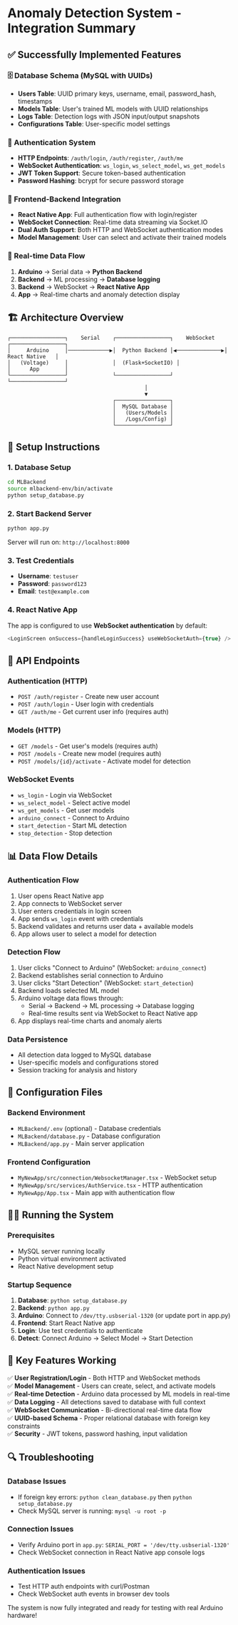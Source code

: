 # Anomaly Detection System - Integration Summary

## ✅ Successfully Implemented Features

### 🗄️ Database Schema (MySQL with UUIDs)
- **Users Table**: UUID primary keys, username, email, password_hash, timestamps
- **Models Table**: User's trained ML models with UUID relationships
- **Logs Table**: Detection logs with JSON input/output snapshots
- **Configurations Table**: User-specific model settings

### 🔐 Authentication System
- **HTTP Endpoints**: `/auth/login`, `/auth/register`, `/auth/me`
- **WebSocket Authentication**: `ws_login`, `ws_select_model`, `ws_get_models` 
- **JWT Token Support**: Secure token-based authentication
- **Password Hashing**: bcrypt for secure password storage

### 🤝 Frontend-Backend Integration
- **React Native App**: Full authentication flow with login/register
- **WebSocket Connection**: Real-time data streaming via Socket.IO
- **Dual Auth Support**: Both HTTP and WebSocket authentication modes
- **Model Management**: User can select and activate their trained models

### 📡 Real-time Data Flow
1. **Arduino** → Serial data → **Python Backend**
2. **Backend** → ML processing → **Database logging**
3. **Backend** → WebSocket → **React Native App**
4. **App** → Real-time charts and anomaly detection display

## 🏗️ Architecture Overview

```
┌─────────────────┐    Serial    ┌─────────────────┐    WebSocket    ┌─────────────────┐
│     Arduino     │─────────────▶│  Python Backend │◀──────────────▶│  React Native   │
│   (Voltage)     │              │  (Flask+SocketIO) │                │      App        │
└─────────────────┘              └─────────────────┘                └─────────────────┘
                                           │
                                           ▼
                                 ┌─────────────────┐
                                 │  MySQL Database │
                                 │   (Users/Models │
                                 │   /Logs/Config) │
                                 └─────────────────┘
```

## 🚀 Setup Instructions

### 1. Database Setup
```bash
cd MLBackend
source mlbackend-env/bin/activate
python setup_database.py
```

### 2. Start Backend Server
```bash
python app.py
```
Server will run on: `http://localhost:8000`

### 3. Test Credentials
- **Username**: `testuser`
- **Password**: `password123`
- **Email**: `test@example.com`

### 4. React Native App
The app is configured to use **WebSocket authentication** by default:
```typescript
<LoginScreen onSuccess={handleLoginSuccess} useWebSocketAuth={true} />
```

## 🔌 API Endpoints

### Authentication (HTTP)
- `POST /auth/register` - Create new user account
- `POST /auth/login` - User login with credentials
- `GET /auth/me` - Get current user info (requires auth)

### Models (HTTP)
- `GET /models` - Get user's models (requires auth)
- `POST /models` - Create new model (requires auth)
- `POST /models/{id}/activate` - Activate model for detection

### WebSocket Events
- `ws_login` - Login via WebSocket
- `ws_select_model` - Select active model
- `ws_get_models` - Get user models
- `arduino_connect` - Connect to Arduino
- `start_detection` - Start ML detection
- `stop_detection` - Stop detection

## 📊 Data Flow Details

### Authentication Flow
1. User opens React Native app
2. App connects to WebSocket server
3. User enters credentials in login screen
4. App sends `ws_login` event with credentials
5. Backend validates and returns user data + available models
6. App allows user to select a model for detection

### Detection Flow
1. User clicks "Connect to Arduino" (WebSocket: `arduino_connect`)
2. Backend establishes serial connection to Arduino
3. User clicks "Start Detection" (WebSocket: `start_detection`)
4. Backend loads selected ML model
5. Arduino voltage data flows through:
   - Serial → Backend → ML processing → Database logging
   - Real-time results sent via WebSocket to React Native app
6. App displays real-time charts and anomaly alerts

### Data Persistence
- All detection data logged to MySQL database
- User-specific models and configurations stored
- Session tracking for analysis and history

## 🔧 Configuration Files

### Backend Environment
- `MLBackend/.env` (optional) - Database credentials
- `MLBackend/database.py` - Database configuration
- `MLBackend/app.py` - Main server application

### Frontend Configuration
- `MyNewApp/src/connection/WebsocketManager.tsx` - WebSocket setup
- `MyNewApp/src/services/AuthService.tsx` - HTTP authentication
- `MyNewApp/App.tsx` - Main app with authentication flow

## 🏃‍♂️ Running the System

### Prerequisites
- MySQL server running locally
- Python virtual environment activated
- React Native development setup

### Startup Sequence
1. **Database**: `python setup_database.py`
2. **Backend**: `python app.py` 
3. **Arduino**: Connect to `/dev/tty.usbserial-1320` (or update port in app.py)
4. **Frontend**: Start React Native app
5. **Login**: Use test credentials to authenticate
6. **Detect**: Connect Arduino → Select Model → Start Detection

## 🎯 Key Features Working

✅ **User Registration/Login** - Both HTTP and WebSocket methods  
✅ **Model Management** - Users can create, select, and activate models  
✅ **Real-time Detection** - Arduino data processed by ML models in real-time  
✅ **Data Logging** - All detections saved to database with full context  
✅ **WebSocket Communication** - Bi-directional real-time data flow  
✅ **UUID-based Schema** - Proper relational database with foreign key constraints  
✅ **Security** - JWT tokens, password hashing, input validation  

## 🔍 Troubleshooting

### Database Issues
- If foreign key errors: `python clean_database.py` then `python setup_database.py`
- Check MySQL server is running: `mysql -u root -p`

### Connection Issues  
- Verify Arduino port in `app.py`: `SERIAL_PORT = '/dev/tty.usbserial-1320'`
- Check WebSocket connection in React Native app console logs

### Authentication Issues
- Test HTTP auth endpoints with curl/Postman
- Check WebSocket auth events in browser dev tools

The system is now fully integrated and ready for testing with real Arduino hardware!